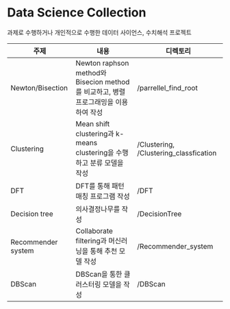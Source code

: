 Data Science Collection
========================


과제로 수행하거나 개인적으로 수행한 데이터 사이언스, 수치해석 프로젝트


|주제|내용|디렉토리|
|--------|--------|--------|
|Newton/Bisection|Newton raphson method와 Bisecion method를 비교하고, 병렬 프로그래밍을 이용하여 작성|/parrellel_find_root|
|Clustering|Mean shift clustering과 k-means clustering을 수행하고 분류 모델을 작성|/Clustering, /Clustering_classfication|
|DFT|DFT를 통해 패턴 매칭 프로그램 작성|/DFT|
|Decision tree|의사결정나무를 작성|/DecisionTree|
|Recommender system|Collaborate filtering과 머신러닝을 통해 추천 모델 작성|/Recommender_system|
|DBScan|DBScan을 통한 클러스터링 모델을 작성|/DBScan|

